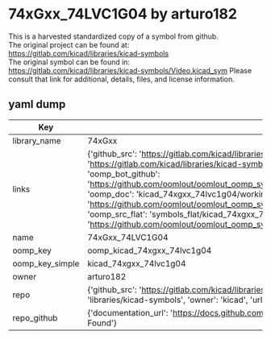 # 74xGxx_74LVC1G04 by arturo182  
This is a harvested standardized copy of a symbol from github.  
The original project can be found at:  
https://gitlab.com/kicad/libraries/kicad-symbols  
The original symbol can be found in:
https://gitlab.com/kicad/libraries/kicad-symbols/Video.kicad_sym
Please consult that link for additional, details, files, and license information.  
## yaml dump  
| Key | Value |  
| --- | --- |  
| library_name | 74xGxx |  
| links | {'github_src': 'https://gitlab.com/kicad/libraries/kicad-symbols/Video.kicad_sym', 'github_src_repo': 'https://gitlab.com/kicad/libraries/kicad-symbols', 'oomp_bot': 'kicad_74xgxx_74lvc1g04/working', 'oomp_bot_github': 'https://github.com/oomlout/oomlout_oomp_symbol_bot/tree/main/kicad_74xgxx_74lvc1g04/working', 'oomp_doc': 'kicad_74xgxx_74lvc1g04/working', 'oomp_doc_github': 'https://github.com/oomlout/oomlout_oomp_symbol_doc/tree/main/kicad_74xgxx_74lvc1g04/working', 'oomp_src_flat': 'symbols_flat/kicad_74xgxx_74lvc1g04/working', 'oomp_src_flat_github': 'https://github.com/oomlout/oomlout_oomp_symbol_src/tree/main/kicad_74xgxx_74lvc1g04/working'} |  
| name | 74xGxx_74LVC1G04 |  
| oomp_key | oomp_kicad_74xgxx_74lvc1g04 |  
| oomp_key_simple | kicad_74xgxx_74lvc1g04 |  
| owner | arturo182 |  
| repo | {'github_src': 'https://gitlab.com/kicad/libraries/kicad-symbols/Video.kicad_sym', 'name': 'libraries/kicad-symbols', 'owner': 'kicad', 'url': 'https://gitlab.com/kicad/libraries/kicad-symbols'} |  
| repo_github | {'documentation_url': 'https://docs.github.com/rest/repos/repos#get-a-repository', 'message': 'Not Found'} |  


